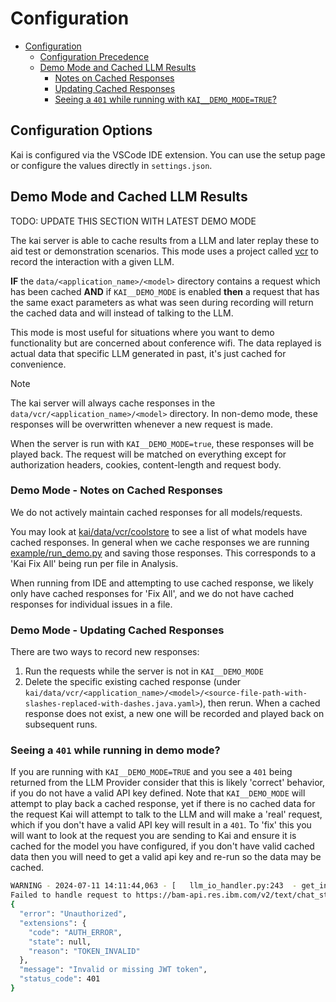 # Configuration

- [Configuration](#configuration)
  - [Configuration Precedence](#configuration-options)
  - [Demo Mode and Cached LLM Results](#demo-mode-and-cached-llm-results)
    - [Notes on Cached Responses](#demo-mode---notes-on-cached-responses)
    - [Updating Cached Responses](#demo-mode---updating-cached-responses)
    - [Seeing a `401` while running with `KAI__DEMO_MODE=TRUE`?](#seeing-a-401-while-running-in-demo-mode)

## Configuration Options

Kai is configured via the VSCode IDE extension. You can use the setup page or
configure the values directly in `settings.json`.

## Demo Mode and Cached LLM Results

TODO: UPDATE THIS SECTION WITH LATEST DEMO MODE

The kai server is able to cache results from a LLM and later replay these to aid
test or demonstration scenarios. This mode uses a project called
[vcr](https://vcrpy.readthedocs.io/en/latest/) to record the interaction with a
given LLM.

**IF** the `data/<application_name>/<model>` directory contains a
request which has been cached **AND** if `KAI__DEMO_MODE` is enabled **then** a
request that has the same exact parameters as what was seen during recording
will return the cached data and will instead of talking to the LLM.

This mode is most useful for situations where you want to demo functionality but
are concerned about conference wifi. The data replayed is actual data that
specific LLM generated in past, it's just cached for convenience.

> [!NOTE]
>
> The kai server will always cache responses in the
> `data/vcr/<application_name>/<model>` directory. In non-demo mode, these
> responses will be overwritten whenever a new request is made.
>
> When the server is run with `KAI__DEMO_MODE=true`, these responses will be
> played back. The request will be matched on everything except for
> authorization headers, cookies, content-length and request body.

### Demo Mode - Notes on Cached Responses

We do not actively maintain cached responses for all models/requests.

You may look at [kai/data/vcr/coolstore](kai/data/vcr/coolstore/) to see a list
of what models have cached responses. In general when we cache responses we are
running [example/run_demo.py](example/run_demo.py) and saving those responses.
This corresponds to a 'Kai Fix All' being run per file in Analysis.

When running from IDE and attempting to use cached response, we likely only have
cached responses for 'Fix All', and we do not have cached responses for
individual issues in a file.

### Demo Mode - Updating Cached Responses

There are two ways to record new responses:

1. Run the requests while the server is not in `KAI__DEMO_MODE`
1. Delete the specific existing cached response (under
   `kai/data/vcr/<application_name>/<model>/<source-file-path-with-slashes-replaced-with-dashes.java.yaml>`),
   then rerun. When a cached response does not exist, a new one will be recorded
   and played back on subsequent runs.

### Seeing a `401` while running in demo mode?

If you are running with `KAI__DEMO_MODE=TRUE` and you see a `401` being returned
from the LLM Provider consider that this is likely 'correct' behavior, if you do
not have a valid API key defined. Note that `KAI__DEMO_MODE` will attempt to
play back a cached response, yet if there is no cached data for the request Kai
will attempt to talk to the LLM and will make a 'real' request, which if you
don't have a valid API key will result in a `401`. To 'fix' this you will want
to look at the request you are sending to Kai and ensure it is cached for the
model you have configured, if you don't have valid cached data then you will
need to get a valid api key and re-run so the data may be cached.

```sh
WARNING - 2024-07-11 14:11:44,063 - [   llm_io_handler.py:243  - get_incident_solutions_for_file()] - Request to model failed for batch 1/1 for src/main/java/com/redhat/coolstore/model/InventoryEntity.java with exception, retrying in 10s
Failed to handle request to https://bam-api.res.ibm.com/v2/text/chat_stream?version=2024-01-10.
{
  "error": "Unauthorized",
  "extensions": {
    "code": "AUTH_ERROR",
    "state": null,
    "reason": "TOKEN_INVALID"
  },
  "message": "Invalid or missing JWT token",
  "status_code": 401
}
```
